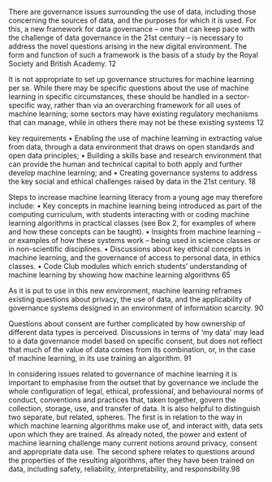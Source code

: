 There are governance issues surrounding the use of data, including those concerning the sources of data, and the purposes for which it is used. For this, a new framework for data governance – one that can keep pace with the challenge of data governance in the 21st century – is necessary to address the novel questions arising in the new digital environment. The form and function of such a framework is the basis of a study by the Royal Society and British Academy. 12

It is not appropriate to set up governance structures for machine learning per se. While there may be specific questions about the use of machine learning in specific circumstances, these should be handled in a sector-specific way, rather than via an overarching framework for all uses of machine learning; some sectors may have existing regulatory mechanisms that can manage, while in others there may not be these existing systems 12

key requirements • Enabling the use of machine learning in extracting value from data, through a data environment that draws on open standards and open data principles; • Building a skills base and research environment that can provide the human and technical capital to both apply and further develop machine learning; and • Creating governance systems to address the key social and ethical challenges raised by data in the 21st century. 18

Steps to increase machine learning literacy from a young age may therefore include: • Key concepts in machine learning being introduced as part of the computing curriculum, with students interacting with or coding machine learning algorithms in practical classes (see Box 2, for examples of where and how these concepts can be taught).
• Insights from machine learning – or examples of how these systems work – being used in science classes or in non-scientific disciplines.
• Discussions about key ethical concepts in machine learning, and the governance of access to personal data, in ethics classes.
• Code Club modules which enrich students’ understanding of machine learning by showing how machine learning algorithms 65

As it is put to use in this new environment, machine learning reframes existing questions about privacy, the use of data, and the applicability of governance systems designed in an environment of information scarcity. 90 

Questions about consent are further complicated by how ownership of different data types is perceived. Discussions in terms of ‘my data’ may lead to a data governance model based on specific consent, but does not reflect that much of the value of data comes from its combination, or, in the case of machine learning, in its use training an algorithm. 91

In considering issues related to governance of machine learning it is important to emphasise from the outset that by governance we include the whole configuration of legal, ethical, professional, and behavioural norms of conduct, conventions and practices that, taken together, govern the collection, storage, use, and transfer of data. It is also helpful to distinguish two separate, but related, spheres. The first is in relation to the way in which machine learning algorithms make use of, and interact with, data sets upon which they are trained. As already noted, the power and extent of machine learning challenge many current notions around privacy, consent and appropriate data use. The second sphere relates to questions around the properties of the resulting algorithms, after they have been trained on data, including safety, reliability, interpretability, and responsibility.98
